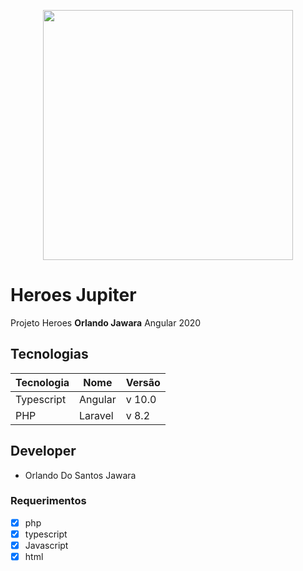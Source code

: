 <p align="center"><a href="https://jupiter.co.ao" target="_blank"><img src="https://www.jupiter.co.ao/sites/default/files/logo_3.png" width="400"></a></p>

# Heroes Jupiter
Projeto Heroes __Orlando Jawara__ Angular 2020

## Tecnologias

Tecnologia|Nome|Versão
---|---| ---
Typescript |Angular | v 10.0
PHP |Laravel | v 8.2

## Developer

- Orlando Do Santos Jawara

### Requerimentos

- [x] php
- [x] typescript
- [x] Javascript
- [x] html
